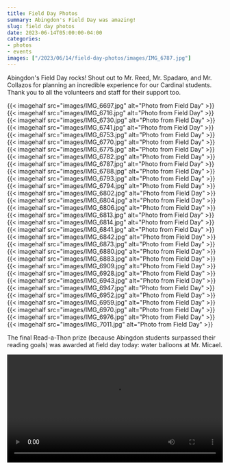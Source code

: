 ```yaml
--- 
title: Field Day Photos
summary: Abingdon's Field Day was amazing!
slug: field day photos
date: 2023-06-14T05:00:00-04:00
categories:
- photos
- events
images: ["/2023/06/14/field-day-photos/images/IMG_6787.jpg"]
---
```


Abingdon's Field Day rocks! Shout out to Mr. Reed, Mr. Spadaro, and Mr. Collazos for planning an incredible experience for our Cardinal students. Thank you to all the volunteers and staff for their support too.

{{< imagehalf src="images/IMG_6697.jpg" alt="Photo from Field Day" >}}
{{< imagehalf src="images/IMG_6716.jpg" alt="Photo from Field Day" >}}
{{< imagehalf src="images/IMG_6730.jpg" alt="Photo from Field Day" >}}
{{< imagehalf src="images/IMG_6741.jpg" alt="Photo from Field Day" >}}
{{< imagehalf src="images/IMG_6753.jpg" alt="Photo from Field Day" >}}
{{< imagehalf src="images/IMG_6770.jpg" alt="Photo from Field Day" >}}
{{< imagehalf src="images/IMG_6775.jpg" alt="Photo from Field Day" >}}
{{< imagehalf src="images/IMG_6782.jpg" alt="Photo from Field Day" >}}
{{< imagehalf src="images/IMG_6787.jpg" alt="Photo from Field Day" >}}
{{< imagehalf src="images/IMG_6788.jpg" alt="Photo from Field Day" >}}
{{< imagehalf src="images/IMG_6793.jpg" alt="Photo from Field Day" >}}
{{< imagehalf src="images/IMG_6794.jpg" alt="Photo from Field Day" >}}
{{< imagehalf src="images/IMG_6802.jpg" alt="Photo from Field Day" >}}
{{< imagehalf src="images/IMG_6804.jpg" alt="Photo from Field Day" >}}
{{< imagehalf src="images/IMG_6806.jpg" alt="Photo from Field Day" >}}
{{< imagehalf src="images/IMG_6813.jpg" alt="Photo from Field Day" >}}
{{< imagehalf src="images/IMG_6814.jpg" alt="Photo from Field Day" >}}
{{< imagehalf src="images/IMG_6841.jpg" alt="Photo from Field Day" >}}
{{< imagehalf src="images/IMG_6842.jpg" alt="Photo from Field Day" >}}
{{< imagehalf src="images/IMG_6873.jpg" alt="Photo from Field Day" >}}
{{< imagehalf src="images/IMG_6880.jpg" alt="Photo from Field Day" >}}
{{< imagehalf src="images/IMG_6883.jpg" alt="Photo from Field Day" >}}
{{< imagehalf src="images/IMG_6909.jpg" alt="Photo from Field Day" >}}
{{< imagehalf src="images/IMG_6928.jpg" alt="Photo from Field Day" >}}
{{< imagehalf src="images/IMG_6943.jpg" alt="Photo from Field Day" >}}
{{< imagehalf src="images/IMG_6947.jpg" alt="Photo from Field Day" >}}
{{< imagehalf src="images/IMG_6952.jpg" alt="Photo from Field Day" >}}
{{< imagehalf src="images/IMG_6959.jpg" alt="Photo from Field Day" >}}
{{< imagehalf src="images/IMG_6970.jpg" alt="Photo from Field Day" >}}
{{< imagehalf src="images/IMG_6976.jpg" alt="Photo from Field Day" >}}
{{< imagehalf src="images/IMG_7011.jpg" alt="Photo from Field Day" >}}

The final Read-a-Thon prize (because Abingdon students surpassed their reading goals) was awarded at field day today: water balloons at Mr. Micael.

<video controls width="100%">
    <source src="images/IMG_6980.mp4" type="video/mp4">
</video>